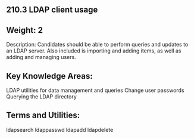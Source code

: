 ## 210.3 LDAP client usage

Weight: 2
---------

Description: Candidates should be able to perform queries and updates to an LDAP server. Also included is importing and adding items, as well as adding and managing users.


Key Knowledge Areas:
--------------------

LDAP utilities for data management and queries
Change user passwords
Querying the LDAP directory

Terms and Utilities:
--------------------

ldapsearch
ldappasswd
ldapadd
ldapdelete
 
